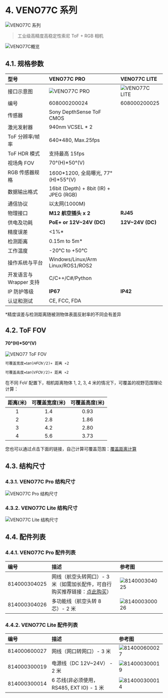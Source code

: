 # 4. VENO77C 系列

![VENO77C 系列](pic/VENO77C.png)

> 工业级高精度高稳定性索尼 ToF + RGB 相机

![VENO77C概览](pic/VENO77C_OverView.png)

## 4.1. 规格参数

| 型号                    | VENO77C PRO                            | VENO77C LITE                             |
| :---------------------- | :------------------------------------- | :--------------------------------------- |
| 接口示意图              | ![VENO77C PRO](pic/VENO77C%20PRO.png)  | ![ VENO77C LITE](pic/VENO77C%20LITE.png) |
| 编号                    | 608000200024                           | 608000200025                             |
| 传感器                  | Sony DepthSense ToF CMOS               |                                          |
| 激光发射器              | 940nm VCSEL \* 2                       |                                          |
| ToF 分辨率/帧率         | 640\*480, Max.25fps                    |                                          |
| ToF HDR 模式            | 支持最高 15fps                         |                                          |
| 视场角 FOV              | 70°(H)\*50°(V)                         |                                          |
| RGB 传感器规格          | 1600\*1200, 全局曝光, 77°(H)\*55°(V)   |                                          |
| 数据输出格式            | 16bit (Depth) + 8bit (IR) + JPEG (RGB) |                                          |
| 通信协议                | 以太网(1000M)                          |                                          |
| 物理接口                | **M12 航空插头 x 2**                   | **RJ45**                                 |
| 供电及功耗              | **PoE+ or 12V\~24V (DC)**              | **12V\~24V (DC)**                        |
| 精度误差                | <1%\*                                  |                                          |
| 检测距离                | 0.15m to 5m\*                          |                                          |
| 工作温度                | -20°C to +50°C                         |                                          |
| 操作系统与平台          | Windows/Linux/Arm Linux/ROS1/ROS2      |                                          |
| 开发语言与 Wrapper 支持 | C/C++/C#/Python                        |                                          |
| IP 防护等级             | **IP67**                               | **IP42**                                 |
| 认证和测试              | CE, FCC, FDA                           |                                          |

\*精度误差与检测距离随被测物体表面反射率的不同会有差异

## 4.2. ToF FOV

#### 70°(H)\*50°(V)

![VENO77 ToF FOV](pic/VENO77%20ToF%20FOV.png)

```md
可覆盖宽度=𝑡𝑎𝑛⁡(𝐻𝐹𝑂𝑉/2)∗ 距离 ∗2

可覆盖高度=𝑡𝑎𝑛⁡(𝑉𝐹𝑂𝑉/2)∗ 距离 ∗2
```

在不同 FoV 配置下，相机距离物体 1, 2, 3, 4 米的情况下，可覆盖的视野范围理论计算：

| 距离(米) | 可覆盖宽度(米) | 可覆盖高度(米) |
| :------: | :------------: | :------------: |
|    1     |      1.4       |      0.93      |
|    2     |      2.8       |      1.86      |
|    3     |      4.2       |      2.80      |
|    4     |      5.6       |      3.73      |

您也可以通过点击下面的链接，自己计算可覆盖范围：[覆盖距离计算](https://www.kdocs.cn/l/cvmbEWjsQuJx?from=docs&reqtype=kdocs&t=1672037944674)

## 4.3. 结构尺寸

### 4.3.1. VENO77C Pro 结构尺寸

![VENO77C Pro 结构尺寸](pic/VENO77CPRO_Assembly%20Materials.png)

### 4.3.2. VENO77C Lite 结构尺寸

![VENO77C Lite 结构尺寸](pic/VENO77CLITE_Assembly%20Materials.png)

## 4.4. 配件列表

### 4.4.1. VENO77C Pro 配件列表

| 编号         | 描述                                                                                                                                                               | 参考图                                |
| :----------- | :----------------------------------------------------------------------------------------------------------------------------------------------------------------- | :------------------------------------ |
| 814000304025 | 网线（航空头转网口）- 3 米（如需加长配件，可自行购买推荐链接：[点此购买](https://detail.tmall.com/item.htm?abbucket=10&id=672591664076&ns=1&skuId=5016380930404)） | ![814000304025](pic/814000304025.png) |
| 814000304026 | 多功能线（航空头转 8 芯）- 2 米                                                                                                                                    | ![814000300026](pic/814000300026.png) |

### 4.4.2. VENO77C Lite 配件列表

| 编号         | 描述                                     | 参考图                                |
| :----------- | :--------------------------------------- | :------------------------------------ |
| 814000600027 | 网线（网口转网口）- 3 米                 | ![814000600027](pic/814000600027.png) |
| 814000300019 | 电源线（DC 12V\~24V） - 2 米             | ![814000300019](pic/814000300019.png) |
| 814000300014 | 6 芯线(非必须使用，RS485, EXT IO) - 1 米 | ![814000300014](pic/814000300014.png) |
